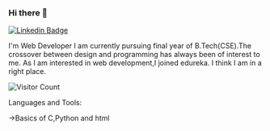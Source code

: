 ### Hi there 👋

[![Linkedin Badge](https://img.shields.io/badge/-vinaya-blue?style=flat-square&logo=Linkedin&logoColor=white&link=https://www.linkedin.com/in/bhumireddy-vinaya-pratheeka-45173a231/)](https://www.linkedin.com/in/bhumireddy-vinaya-pratheeka-45173a231/)

I'm
Web Developer
I am currently pursuing final year of B.Tech(CSE).The crossover between design and programming has always been of interest to me. As I am interested in web development,I joined edureka. I think I am in a right place. 


![Visitor Count](https://profile-counter.glitch.me/vinayapratheeka/count.svg)

Languages and Tools: 

->Basics of C,Python and html
